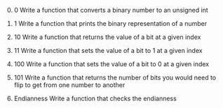 0. 0
	Write a function that converts a binary number to an unsigned int

1. 1
	Write a function that prints the binary representation of a number

2. 10
	Write a function that returns the value of a bit at a given index

3. 11
	Write a function that sets the value of a bit to 1 at a given index

4. 100
	Write a function that sets the value of a bit to 0 at a given index

5. 101
	Write a function that returns the number of bits you would need to flip to get from one number to another

6. Endianness
	Write a function that checks the endianness
